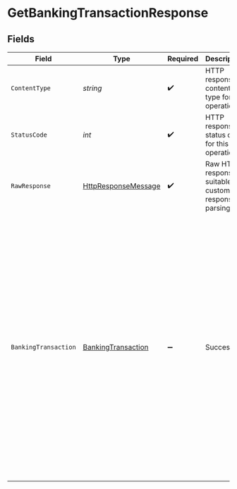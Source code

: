# GetBankingTransactionResponse


## Fields

| Field                                                                                                                                                                                                                                                                                                                                                                                                                                                                                         | Type                                                                                                                                                                                                                                                                                                                                                                                                                                                                                          | Required                                                                                                                                                                                                                                                                                                                                                                                                                                                                                      | Description                                                                                                                                                                                                                                                                                                                                                                                                                                                                                   | Example                                                                                                                                                                                                                                                                                                                                                                                                                                                                                       |
| --------------------------------------------------------------------------------------------------------------------------------------------------------------------------------------------------------------------------------------------------------------------------------------------------------------------------------------------------------------------------------------------------------------------------------------------------------------------------------------------- | --------------------------------------------------------------------------------------------------------------------------------------------------------------------------------------------------------------------------------------------------------------------------------------------------------------------------------------------------------------------------------------------------------------------------------------------------------------------------------------------- | --------------------------------------------------------------------------------------------------------------------------------------------------------------------------------------------------------------------------------------------------------------------------------------------------------------------------------------------------------------------------------------------------------------------------------------------------------------------------------------------- | --------------------------------------------------------------------------------------------------------------------------------------------------------------------------------------------------------------------------------------------------------------------------------------------------------------------------------------------------------------------------------------------------------------------------------------------------------------------------------------------- | --------------------------------------------------------------------------------------------------------------------------------------------------------------------------------------------------------------------------------------------------------------------------------------------------------------------------------------------------------------------------------------------------------------------------------------------------------------------------------------------- |
| `ContentType`                                                                                                                                                                                                                                                                                                                                                                                                                                                                                 | *string*                                                                                                                                                                                                                                                                                                                                                                                                                                                                                      | :heavy_check_mark:                                                                                                                                                                                                                                                                                                                                                                                                                                                                            | HTTP response content type for this operation                                                                                                                                                                                                                                                                                                                                                                                                                                                 |                                                                                                                                                                                                                                                                                                                                                                                                                                                                                               |
| `StatusCode`                                                                                                                                                                                                                                                                                                                                                                                                                                                                                  | *int*                                                                                                                                                                                                                                                                                                                                                                                                                                                                                         | :heavy_check_mark:                                                                                                                                                                                                                                                                                                                                                                                                                                                                            | HTTP response status code for this operation                                                                                                                                                                                                                                                                                                                                                                                                                                                  |                                                                                                                                                                                                                                                                                                                                                                                                                                                                                               |
| `RawResponse`                                                                                                                                                                                                                                                                                                                                                                                                                                                                                 | [HttpResponseMessage](https://learn.microsoft.com/en-us/dotnet/api/system.net.http.httpresponsemessage?view=net-5.0)                                                                                                                                                                                                                                                                                                                                                                          | :heavy_check_mark:                                                                                                                                                                                                                                                                                                                                                                                                                                                                            | Raw HTTP response; suitable for custom response parsing                                                                                                                                                                                                                                                                                                                                                                                                                                       |                                                                                                                                                                                                                                                                                                                                                                                                                                                                                               |
| `BankingTransaction`                                                                                                                                                                                                                                                                                                                                                                                                                                                                          | [BankingTransaction](../../Models/Components/BankingTransaction.md)                                                                                                                                                                                                                                                                                                                                                                                                                           | :heavy_minus_sign:                                                                                                                                                                                                                                                                                                                                                                                                                                                                            | Success                                                                                                                                                                                                                                                                                                                                                                                                                                                                                       | {<br/>"id": "0130b5bb-1419-40f6-8a27-7362d0381229",<br/>"accountId": "1703194f-7805-4da8-bac0-2ba5da4a4216",<br/>"description": "Payments for direct income ce149943-c157-43fc-aac7-42a716b655b6",<br/>"amount": 5062.39,<br/>"currency": "GBP",<br/>"postedDate": "2021-07-06T00:00:00",<br/>"authorizedDate": "2021-07-06T00:00:00",<br/>"merchantName": "New Look",<br/>"transactionCategoryRef": {<br/>"id": "health-and-fitness-sports"<br/>},<br/>"modifiedDate": "2022-05-23T16:32:50Z",<br/>"sourceModifiedDate": "2021-06-28T10:48:12"<br/>} |